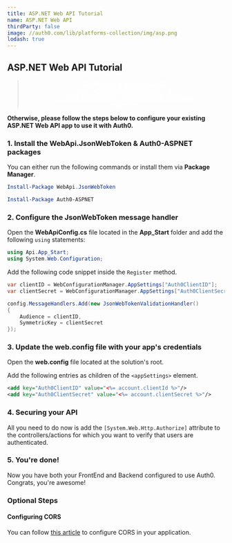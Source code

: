 ```yaml
---
title: ASP.NET Web API Tutorial
name: ASP.NET Web API
thirdParty: false
image: //auth0.com/lib/platforms-collection/img/asp.png
lodash: true
---
```


## ASP.NET Web API Tutorial

<div class="package" style="text-align: center;">
  <blockquote>
    <a href="/auth0.net/master/create-package?path=examples/webapi&filePath=examples/webapi/Api/Web.config&type=replace@@account.clientParam@@" class="btn btn-lg btn-success btn-package" style="text-transform: uppercase; color: white">
      <span style="display: block">Download a Seed project</span>
      <% if (account.userName) { %>
        <span class="smaller" style="display:block; font-size: 11px">with your Auth0 API Keys already set and configured</span>
      <% } %>
    </a>
  </blockquote>
</div>

**Otherwise, please follow the steps below to configure your existing ASP.NET Web API app to use it with Auth0.**

### 1. Install the WebApi.JsonWebToken &amp; Auth0-ASPNET packages

You can either run the following commands or install them via **Package Manager**.

```Powershell
Install-Package WebApi.JsonWebToken
```

```Powershell
Install-Package Auth0-ASPNET
```


### 2. Configure the JsonWebToken message handler

Open the **WebApiConfig.cs** file located in the **App_Start** folder and add the following `using` statements:
```cs
using Api.App_Start;
using System.Web.Configuration;
```

Add the following code snippet inside the `Register` method.
```cs
var clientID = WebConfigurationManager.AppSettings["Auth0ClientID"];
var clientSecret = WebConfigurationManager.AppSettings["Auth0ClientSecret"];

config.MessageHandlers.Add(new JsonWebTokenValidationHandler()
{
    Audience = clientID,
    SymmetricKey = clientSecret
});
```

### 3. Update the web.config file with your app's credentials
Open the **web.config** file located at the solution's root.

Add the following entries as children of the `<appSettings>` element.
```xml
<add key="Auth0ClientID" value="<%= account.clientId %>"/>
<add key="Auth0ClientSecret" value="<%= account.clientSecret %>"/>
```

### 4. Securing your API
All you need to do now is add the `[System.Web.Http.Authorize]` attribute to the controllers/actions for which you want to verify that users are authenticated.

### 5. You're done!

Now you have both your FrontEnd and Backend configured to use Auth0. Congrats, you're awesome!


### Optional Steps
#### Configuring CORS

You can follow [this article](http://www.asp.net/web-api/overview/security/enabling-cross-origin-requests-in-web-api) to configure CORS in your application.
